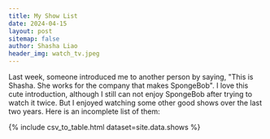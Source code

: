 ```yaml
---
title: My Show List
date: 2024-04-15
layout: post
sitemap: false
author: Shasha Liao
header_img: watch_tv.jpeg
---
```


Last week, someone introduced me to another person by saying, "This is Shasha. She works for the company that makes SpongeBob". I love this cute introduction, although I still can not enjoy SpongeBob after trying to watch it twice. But I enjoyed watching some other good shows over the last two years. Here is an incomplete list of them:

{% include csv_to_table.html dataset=site.data.shows %}
